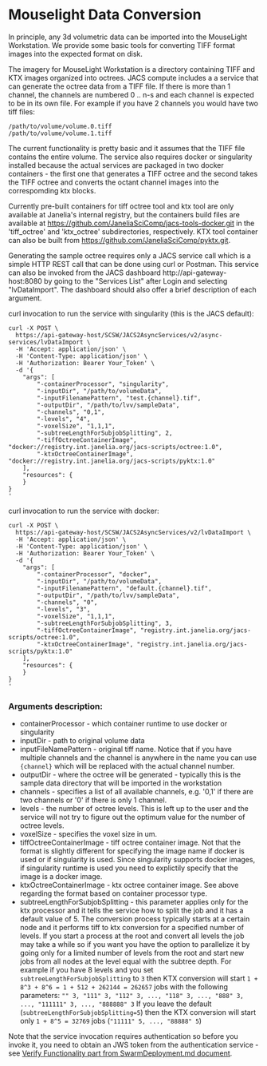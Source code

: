 # Mouselight Data Conversion

In principle, any 3d volumetric data can be imported into the MouseLight Workstation. 
We provide some basic tools for converting TIFF format images into the expected format on disk.

The imagery for MouseLight Workstation is a directory containing TIFF and KTX images organized into octrees. JACS compute includes a a service that can generate the octree data from a TIFF file. If there is more than 1 channel, the channels are numbered 0 .. n-s and each channel is expected to be in its own file. For example if you have 2 channels you would have two tiff files:

```
/path/to/volume/volume.0.tiff
/path/to/volume/volume.1.tiff
```

The current functionality is pretty basic and it assumes that the TIFF file contains the entire volume. The service also requires docker or singularity installed because the actual services are packaged in two docker containers - the first one that generates a TIFF octree and the second takes the TIFF octree and converts the octant channel images into the correspomding ktx blocks.

Currently pre-built containers for tiff octree tool and ktx tool are only available at Janelia's internal registry, but the containers build files are available at https://github.com/JaneliaSciComp/jacs-tools-docker.git in the 'tiff_octree' and 'ktx_octree' subdirectories, respectively. KTX tool container can also be built from https://github.com/JaneliaSciComp/pyktx.git.

Generating the sample octree requires only a JACS service call which is a simple HTTP REST call that can be done using curl or Postman. This service can also be invoked from the JACS dashboard http://api-gateway-host:8080 by going to the "Services List" after Login and selecting "lvDataImport". The dashboard should also offer a brief description of each argument.

curl invocation to run the service with singularity (this is the JACS default):

```
curl -X POST \
  https://api-gateway-host/SCSW/JACS2AsyncServices/v2/async-services/lvDataImport \
  -H 'Accept: application/json' \
  -H 'Content-Type: application/json' \
  -H 'Authorization: Bearer Your_Token' \
  -d '{
	"args": [
		"-containerProcessor", "singularity",
		"-inputDir", "/path/to/volumeData",
		"-inputFilenamePattern", "test.{channel}.tif",
		"-outputDir", "/path/to/lvv/sampleData",
		"-channels", "0,1",
		"-levels", "4",
		"-voxelSize", "1,1,1",
		"-subtreeLengthForSubjobSplitting", 2,
        "-tiffOctreeContainerImage", "docker://registry.int.janelia.org/jacs-scripts/octree:1.0",
		"-ktxOctreeContainerImage", "docker://registry.int.janelia.org/jacs-scripts/pyktx:1.0"
	],
	"resources": {
	}
}
'
```

curl invocation to run the service with docker:
```
curl -X POST \
  https://api-gateway-host/SCSW/JACS2AsyncServices/v2/lvDataImport \
  -H 'Accept: application/json' \
  -H 'Content-Type: application/json' \
  -H 'Authorization: Bearer Your_Token' \
  -d '{
	"args": [
		"-containerProcessor", "docker",
		"-inputDir", "/path/to/volumeData",
        "-inputFilenamePattern", "default.{channel}.tif",
		"-outputDir", "/path/to/lvv/sampleData",
		"-channels", "0",
		"-levels", "3",
		"-voxelSize", "1,1,1",
		"-subtreeLengthForSubjobSplitting", 3,
		"-tiffOctreeContainerImage", "registry.int.janelia.org/jacs-scripts/octree:1.0",
		"-ktxOctreeContainerImage", "registry.int.janelia.org/jacs-scripts/pyktx:1.0"
	],
	"resources": {
	}
}
'
```

### Arguments description:
* containerProcessor - which container runtime to use docker or singularity
* inputDir - path to original volume data
* inputFileNamePattern - original tiff name. Notice that if you have multiple channels and the channel is anywhere in the name you can use `{channel}` which will be replaced with the actual channel number.
* outputDir - where the octree will be generated - typically this is the sample data directory that will be imported in the workstation
* channels - specifies a list of all available channels, e.g. '0,1' if there are two channels or '0' if there is only 1 channel.
* levels - the number of octree levels. This is left up to the user and the service will not try to figure out the optimum value for the number of octree levels.
* voxelSize - specifies the voxel size in um. 
* tiffOctreeContainerImage - tiff octree container image. Not that the format is slightly different for specifying the image name if docker is used or if singularity is used. Since singularity supports docker images, if singularity runtime is used you need to explictily specify that the image is a docker image.
* ktxOctreeContainerImage - ktx octree container image. See above regarding the format based on container processor type.
* subtreeLengthForSubjobSplitting - this parameter applies only for the ktx processor and it tells the service how to split the job and it has a default value of 5. The conversion process typically starts at a certain node and it performs tiff to ktx conversion for a specified number of levels. If you start a process at the root and convert all levels the job may take a while so if you want you have the option to parallelize it by going only for a limited number of levels from the root and start new jobs from all nodes at the level equal with the subtree depth. For example if you have 8 levels and you set `subtreeLengthForSubjobSplitting` to `3` then KTX conversion will start `1 + 8^3 + 8^6 = 1 + 512 + 262144 = 262657` jobs with the following parameters:
`"" 3, "111" 3, "112" 3, ..., "118" 3, ..., "888" 3, ..., "111111" 3, ..., "888888" 3`
If you leave the default (`subtreeLengthForSubjobSplitting=5`) then the KTX conversion will start only `1 + 8^5 = 32769` jobs (`"11111" 5, ..., "88888" 5`)

Note that the service invocation requires authentication so before you invoke it, you need to obtain an JWS token from the authentication service - see [Verify Functionality part from SwarmDeployment.md document](SwarmDeployment.md).
